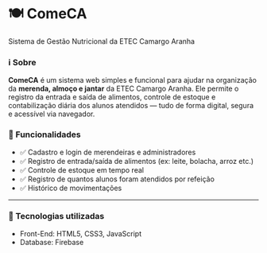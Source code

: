 # 🍽️ ComeCA
Sistema de Gestão Nutricional da ETEC Camargo Aranha

### ℹ️ Sobre
**ComeCA** é um sistema web simples e funcional para ajudar na organização da **merenda, almoço e jantar** da ETEC Camargo Aranha. Ele permite o registro da entrada e saída de alimentos, controle de estoque e contabilização diária dos alunos atendidos — tudo de forma digital, segura e acessível via navegador.

### 🚀 Funcionalidades
- ✅ Cadastro e login de merendeiras e administradores
- ✅ Registro de entrada/saída de alimentos (ex: leite, bolacha, arroz etc.)
- ✅ Controle de estoque em tempo real
- ✅ Registro de quantos alunos foram atendidos por refeição
- ✅ Histórico de movimentações

---

### 👾 Tecnologias utilizadas
- Front-End: HTML5, CSS3, JavaScript
- Database: Firebase